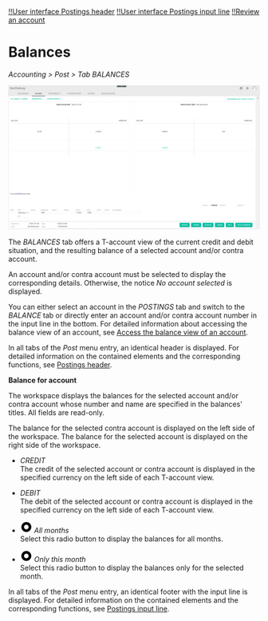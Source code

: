 [!!User interface Postings header](./01_Header.md)
[!!User interface Postings input line](./01_InputLine.md)
[!!Review an account](../Operation/02_ReviewAccount.md)

# Balances

*Accounting > Post > Tab BALANCES*

![Balances](../../Assets/Screenshots/RetailSuiteAccounting/Book/Balances/Balances.png "[Balances]")

The *BALANCES* tab offers a T-account view of the current credit and debit situation, and the resulting balance of a selected account and/or contra account.      

An account and/or contra account must be selected to display the corresponding details. Otherwise, the notice *No account selected* is displayed.    

You can either select an account in the *POSTINGS* tab and switch to the *BALANCE* tab or directly enter an account and/or contra account number in the input line in the bottom. For detailed information about accessing the balance view of an account, see [Access the balance view of an account](../Operation/02_ReviewAccount.md#access-the-balance-view-of-an-account).

In all tabs of the *Post* menu entry, an identical header is displayed. For detailed information on the contained elements and the corresponding functions, see [Postings header](./01_Header.md).

**Balance for account**  

The workspace displays the balances for the selected account and/or contra account whose number and name are specified in the balances' titles. All fields are read-only.   

The balance for the selected contra account is displayed on the left side of the workspace. The balance for the selected account is displayed on the right side of the workspace.

- *CREDIT*  
    The credit of the selected account or contra account is displayed in the specified currency on the left side of each T-account view.

- *DEBIT*  
    The debit of the selected account or contra account is displayed in the specified currency on the left side of each T-account view.

- ![Radio button](../../Assets/Icons/RadioButtonChecked.png "[Radio button]") *All months*  
    Select this radio button to display the balances for all months.

- ![Radio button](../../Assets/Icons/RadioButtonChecked.png "[Radio button]")  *Only this month*  
    Select this radio button to display the balances only for the selected month.

In all tabs of the *Post* menu entry, an identical footer with the input line is displayed. For detailed information on the contained elements and the corresponding functions, see [Postings input line](./01_InputLine.md).
